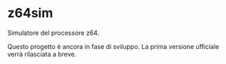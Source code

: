 z64sim
======

Simulatore del processore z64.

Questo progetto è ancora in fase di sviluppo. La prima versione ufficiale verrà rilasciata a breve.
